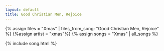 ```yaml
---
layout: default
title: Good Christian Men, Rejoice
---
```


{% assign files = "Xmas" | files_from_song: "Good Christian Men, Rejoice" %}
{%assign artist = "xmas"%}
{% assign songs = "Xmas" | all_songs %}

 
{% include song.html %}